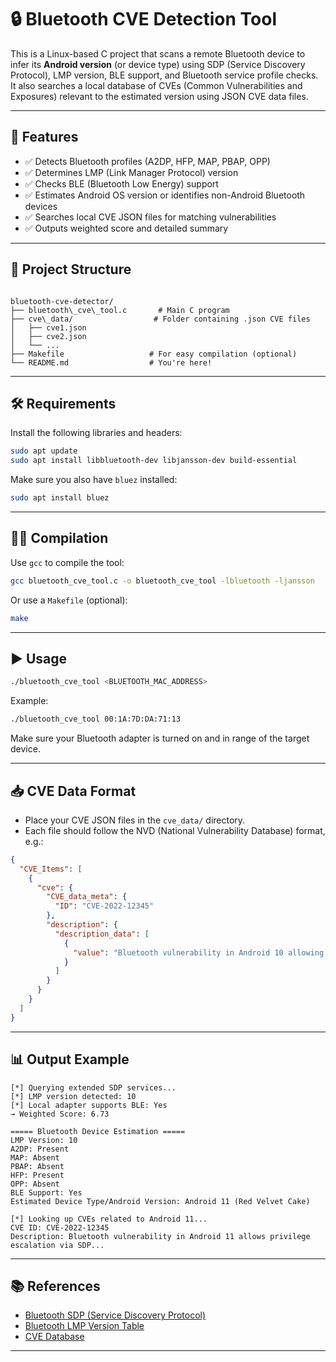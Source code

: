 # 🔒 Bluetooth CVE Detection Tool

This is a Linux-based C project that scans a remote Bluetooth device to infer its **Android version** (or device type) using SDP (Service Discovery Protocol), LMP version, BLE support, and Bluetooth service profile checks. It also searches a local database of CVEs (Common Vulnerabilities and Exposures) relevant to the estimated version using JSON CVE data files.

---

## 📌 Features

- ✅ Detects Bluetooth profiles (A2DP, HFP, MAP, PBAP, OPP)
- ✅ Determines LMP (Link Manager Protocol) version
- ✅ Checks BLE (Bluetooth Low Energy) support
- ✅ Estimates Android OS version or identifies non-Android Bluetooth devices
- ✅ Searches local CVE JSON files for matching vulnerabilities
- ✅ Outputs weighted score and detailed summary

---

## 📂 Project Structure

```

bluetooth-cve-detector/
├── bluetooth\_cve\_tool.c       # Main C program
├── cve\_data/                  # Folder containing .json CVE files
│   ├── cve1.json
│   ├── cve2.json
│   └── ...
├── Makefile                   # For easy compilation (optional)
└── README.md                  # You're here!

````

---

## 🛠️ Requirements

Install the following libraries and headers:

```bash
sudo apt update
sudo apt install libbluetooth-dev libjansson-dev build-essential
````

Make sure you also have `bluez` installed:

```bash
sudo apt install bluez
```

---

## 🧑‍💻 Compilation

Use `gcc` to compile the tool:

```bash
gcc bluetooth_cve_tool.c -o bluetooth_cve_tool -lbluetooth -ljansson
```

Or use a `Makefile` (optional):

```bash
make
```

---

## ▶️ Usage

```bash
./bluetooth_cve_tool <BLUETOOTH_MAC_ADDRESS>
```

Example:

```bash
./bluetooth_cve_tool 00:1A:7D:DA:71:13
```

Make sure your Bluetooth adapter is turned on and in range of the target device.

---

## 📥 CVE Data Format

* Place your CVE JSON files in the `cve_data/` directory.
* Each file should follow the NVD (National Vulnerability Database) format, e.g.:

```json
{
  "CVE_Items": [
    {
      "cve": {
        "CVE_data_meta": {
          "ID": "CVE-2022-12345"
        },
        "description": {
          "description_data": [
            {
              "value": "Bluetooth vulnerability in Android 10 allowing unauthorized access..."
            }
          ]
        }
      }
    }
  ]
}
```

---

## 📊 Output Example

```text
[*] Querying extended SDP services...
[*] LMP version detected: 10
[*] Local adapter supports BLE: Yes
→ Weighted Score: 6.73

===== Bluetooth Device Estimation =====
LMP Version: 10
A2DP: Present
MAP: Absent
PBAP: Absent
HFP: Present
OPP: Absent
BLE Support: Yes
Estimated Device Type/Android Version: Android 11 (Red Velvet Cake)

[*] Looking up CVEs related to Android 11...
CVE ID: CVE-2022-12345
Description: Bluetooth vulnerability in Android 11 allows privilege escalation via SDP...
```

---

## 📚 References

* [Bluetooth SDP (Service Discovery Protocol)](https://www.bluetooth.com/specifications/specs/service-discovery-protocol/)
* [Bluetooth LMP Version Table](https://www.bluetooth.com/specifications/assigned-numbers/link-manager/)
* [CVE Database](https://github.com/CVEProject/cvelistV5)

---

